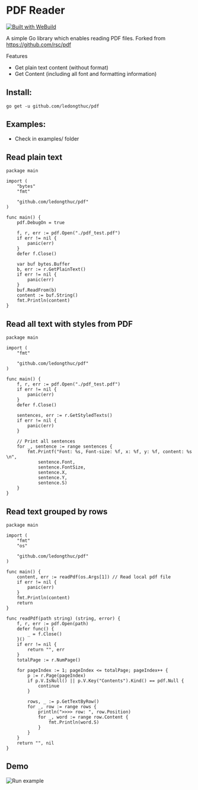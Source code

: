 # PDF Reader

[![Built with WeBuild](https://raw.githubusercontent.com/webuild-community/badge/master/svg/WeBuild.svg)](https://webuild.community)

A simple Go library which enables reading PDF files. Forked from https://github.com/rsc/pdf

Features
  - Get plain text content (without format)
  - Get Content (including all font and formatting information)

## Install:

`go get -u github.com/ledongthuc/pdf`

## Examples:

 - Check in examples/ folder


## Read plain text

```golang
package main

import (
	"bytes"
	"fmt"

	"github.com/ledongthuc/pdf"
)

func main() {
	pdf.DebugOn = true

	f, r, err := pdf.Open("./pdf_test.pdf")
	if err != nil {
		panic(err)
	}
	defer f.Close()

	var buf bytes.Buffer
	b, err := r.GetPlainText()
	if err != nil {
		panic(err)
	}
	buf.ReadFrom(b)
	content := buf.String()
	fmt.Println(content)
}
```

## Read all text with styles from PDF

```golang
package main

import (
	"fmt"

	"github.com/ledongthuc/pdf"
)

func main() {
	f, r, err := pdf.Open("./pdf_test.pdf")
	if err != nil {
		panic(err)
	}
	defer f.Close()

	sentences, err := r.GetStyledTexts()
	if err != nil {
		panic(err)
	}

	// Print all sentences
	for _, sentence := range sentences {
		fmt.Printf("Font: %s, Font-size: %f, x: %f, y: %f, content: %s \n",
			sentence.Font,
			sentence.FontSize,
			sentence.X,
			sentence.Y,
			sentence.S)
	}
}
```


## Read text grouped by rows

```golang
package main

import (
	"fmt"
	"os"

	"github.com/ledongthuc/pdf"
)

func main() {
	content, err := readPdf(os.Args[1]) // Read local pdf file
	if err != nil {
		panic(err)
	}
	fmt.Println(content)
	return
}

func readPdf(path string) (string, error) {
	f, r, err := pdf.Open(path)
	defer func() {
		_ = f.Close()
	}()
	if err != nil {
		return "", err
	}
	totalPage := r.NumPage()

	for pageIndex := 1; pageIndex <= totalPage; pageIndex++ {
		p := r.Page(pageIndex)
		if p.V.IsNull() || p.V.Key("Contents").Kind() == pdf.Null {
			continue
		}

		rows, _ := p.GetTextByRow()
		for _, row := range rows {
		    println(">>>> row: ", row.Position)
		    for _, word := range row.Content {
		        fmt.Println(word.S)
		    }
		}
	}
	return "", nil
}
```

## Demo
![Run example](https://i.gyazo.com/01fbc539e9872593e0ff6bac7e954e6d.gif)
